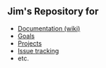 ## Jim's Repository for 
* [Documentation (wiki)](https://github.com/nidak21/jakCentral/wiki)
* [Goals](https://github.com/nidak21/jakCentral/wiki/Goals)
* [Projects](https://github.com/nidak21/jakCentral/projects?query=is%3Aopen)
* [Issue tracking](https://github.com/nidak21/jakCentral/issues)
* etc.
